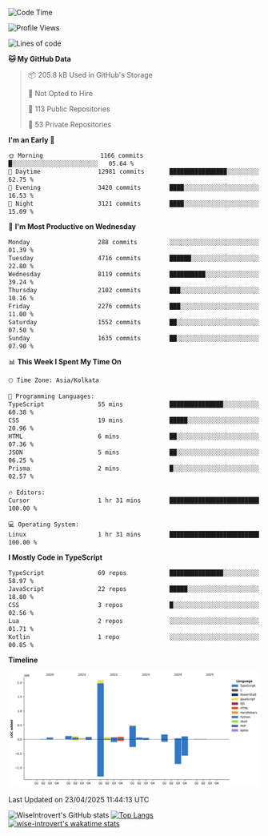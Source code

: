 <!--START_SECTION:waka-->
![Code Time](http://img.shields.io/badge/Code%20Time-2%2C331%20hrs%2011%20mins-blue)

![Profile Views](http://img.shields.io/badge/Profile%20Views-0-blue)

![Lines of code](https://img.shields.io/badge/From%20Hello%20World%20I%27ve%20Written-3.6%20million%20lines%20of%20code-blue)

**🐱 My GitHub Data** 

> 📦 205.8 kB Used in GitHub's Storage 
 > 
> 🚫 Not Opted to Hire
 > 
> 📜 113 Public Repositories 
 > 
> 🔑 53 Private Repositories 
 > 
**I'm an Early 🐤** 

```text
🌞 Morning                1166 commits        █░░░░░░░░░░░░░░░░░░░░░░░░   05.64 % 
🌆 Daytime                12981 commits       ████████████████░░░░░░░░░   62.75 % 
🌃 Evening                3420 commits        ████░░░░░░░░░░░░░░░░░░░░░   16.53 % 
🌙 Night                  3121 commits        ████░░░░░░░░░░░░░░░░░░░░░   15.09 % 
```
📅 **I'm Most Productive on Wednesday** 

```text
Monday                   288 commits         ░░░░░░░░░░░░░░░░░░░░░░░░░   01.39 % 
Tuesday                  4716 commits        ██████░░░░░░░░░░░░░░░░░░░   22.80 % 
Wednesday                8119 commits        ██████████░░░░░░░░░░░░░░░   39.24 % 
Thursday                 2102 commits        ███░░░░░░░░░░░░░░░░░░░░░░   10.16 % 
Friday                   2276 commits        ███░░░░░░░░░░░░░░░░░░░░░░   11.00 % 
Saturday                 1552 commits        ██░░░░░░░░░░░░░░░░░░░░░░░   07.50 % 
Sunday                   1635 commits        ██░░░░░░░░░░░░░░░░░░░░░░░   07.90 % 
```


📊 **This Week I Spent My Time On** 

```text
🕑︎ Time Zone: Asia/Kolkata

💬 Programming Languages: 
TypeScript               55 mins             ███████████████░░░░░░░░░░   60.38 % 
CSS                      19 mins             █████░░░░░░░░░░░░░░░░░░░░   20.96 % 
HTML                     6 mins              ██░░░░░░░░░░░░░░░░░░░░░░░   07.36 % 
JSON                     5 mins              ██░░░░░░░░░░░░░░░░░░░░░░░   06.25 % 
Prisma                   2 mins              █░░░░░░░░░░░░░░░░░░░░░░░░   02.57 % 

🔥 Editors: 
Cursor                   1 hr 31 mins        █████████████████████████   100.00 % 

💻 Operating System: 
Linux                    1 hr 31 mins        █████████████████████████   100.00 % 
```

**I Mostly Code in TypeScript** 

```text
TypeScript               69 repos            ███████████████░░░░░░░░░░   58.97 % 
JavaScript               22 repos            █████░░░░░░░░░░░░░░░░░░░░   18.80 % 
CSS                      3 repos             █░░░░░░░░░░░░░░░░░░░░░░░░   02.56 % 
Lua                      2 repos             ░░░░░░░░░░░░░░░░░░░░░░░░░   01.71 % 
Kotlin                   1 repo              ░░░░░░░░░░░░░░░░░░░░░░░░░   00.85 % 
```



**Timeline**

![Lines of Code chart](https://raw.githubusercontent.com/wise-introvert/wise-introvert/master/assets/bar_graph.png)


 Last Updated on 23/04/2025 11:44:13 UTC
<!--END_SECTION:waka-->

![WiseIntrovert's GitHub stats](https://github-readme-stats.vercel.app/api?username=wise-introvert&count_private=true&show_icons=true)
[![Top Langs](https://github-readme-stats.vercel.app/api/top-langs/?username=wise-introvert&langs_count=10)](https://github.com/anuraghazra/github-readme-stats)
[![wise-introvert's wakatime stats](https://github-readme-stats.vercel.app/api/wakatime?username=wiseintrovert)](https://github.com/anuraghazra/github-readme-stats)
